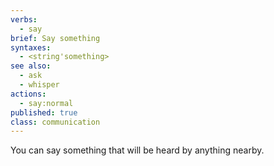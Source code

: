 ```yaml
---
verbs:
  - say
brief: Say something
syntaxes:
  - <string'something>
see also:
  - ask
  - whisper
actions:
  - say:normal
published: true
class: communication
---
```

You can say something that will be heard by anything nearby.